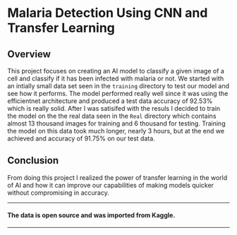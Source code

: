# Malaria Detection Using CNN and Transfer Learning
## Overview
This project focuses on creating an AI model to classify a given image of a cell and classify if it has been infected with malaria or not. We started with an intially small data set seen in the `training` directory to test our model and see how it performs. 
The model performed really well since it was using the efficientnet architecture and produced a test data accuracy of 92.53% which is really solid. After I was satisifed with the resuls I decided to train the model
on the the real data seen in the `Real` directory which contains almost 13 thousand images for training and 6 thousand for testing. Training the model on this data took much longer, nearly 3 hours, but at the end we achieved and accuracy of 91.75% on our test data.

## Conclusion
From doing this project I realized the power of transfer learning in the world of AI and how it can improve our capabilities of making models quicker without compromising in accuracy.

---
#### The data is open source and was imported from Kaggle.
---

